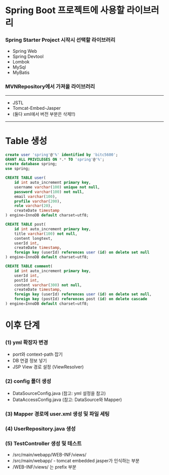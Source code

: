 # Spring Boot 프로젝트에 사용할 라이브러리

### Spring Starter Project 시작시 선택할 라이브러리
 - Spring Web
 - Spring Devtool
 - Lombok
 - MySql
 - MyBatis

### MVNRepository에서 가져올 라이브러리
---------------------
 - JSTL
 - Tomcat-Embed-Jasper
 - (둘다 xml에서 버전 부분은 삭제!!)

---------------------
# Table 생성

````sql
create user 'spring'@'%' identified by 'bitc5600';
GRANT ALL PRIVILEGES ON *.* TO 'spring'@'%';
create database spring;
use spring;
````

````sql
CREATE TABLE user(
	id int auto_increment primary key,
    username varchar(100) unique not null,
    password varchar(100) not null,
    email varchar(100),
    profile varchar(200),
    role varchar(20),
    createDate timestamp
) engine=InnoDB default charset=utf8;
````

````sql
CREATE TABLE post(
	id int auto_increment primary key,
    title varchar(100) not null,
    content longtext,
    userId int,
    createDate timestamp,
    foreign key (userId) references user (id) on delete set null
) engine=InnoDB default charset=utf8;
````

````sql
CREATE TABLE comment(
	id int auto_increment primary key,
    userId int,
    postId int,
    content varchar(300) not null,
    createDate timestamp,
    foreign key (userId) references user (id) on delete set null,
    foreign key (postId) references post (id) on delete cascade
) engine=InnoDB default charset=utf8;
````



# 이후 단계

### (1) yml 확장자 변경
 - port와 context-path 잡기
 - DB 연결 정보 넣기
 - JSP View 경로 설정 (ViewResolver)

### (2) config 폴더 생성
 - DataSourceConfig.java (참고: yml 설정을 참고)
 - DataAccessConfig.java (참고: DataSource와 Mapper)

### (3) Mapper 경로에 user.xml 생성 및 파일 세팅

### (4) UserRepository.java 생성

### (5) TestController 생성 및 테스트
 - /src/main/webapp/WEB-INF/views/
 -	/src/main/webapp/ - tomcat embedded jasper가 인식하는 부분
 -	/WEB-INF/views/ 는 prefix 부분